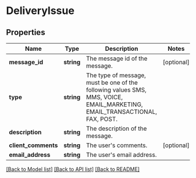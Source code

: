# DeliveryIssue

## Properties
Name | Type | Description | Notes
------------ | ------------- | ------------- | -------------
**message_id** | **string** | The message id of the message. | [optional] 
**type** | **string** | The type of message, must be one of the following values SMS, MMS, VOICE, EMAIL_MARKETING, EMAIL_TRANSACTIONAL, FAX, POST. | 
**description** | **string** | The description of the message. | 
**client_comments** | **string** | The user&#x27;s comments. | [optional] 
**email_address** | **string** | The user&#x27;s email address. | 

[[Back to Model list]](../../README.md#documentation-for-models) [[Back to API list]](../../README.md#documentation-for-api-endpoints) [[Back to README]](../../README.md)

